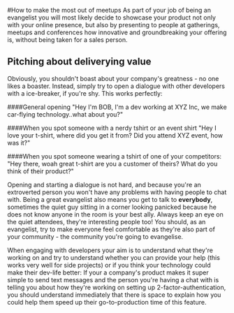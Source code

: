 #How to make the most out of meetups
As part of your job of being an evangelist you will most likely decide to showcase your product not only with your online presence, but also by presenting to people at gatherings, meetups and conferences how innovative and groundbreaking your offering is, without being taken for a sales person.

## Pitching about deliverying value
Obviously, you shouldn't boast about your company's greatness - no one likes a boaster.
Instead, simply try to open a dialogue with other developers with a ice-breaker, if you're shy.
This works perfectly:

####General opening
   "Hey I'm BOB, I'm a dev working at XYZ Inc, we make car-flying technology..what about you?"

####When you spot someone with a nerdy tshirt or an event shirt
   "Hey I love your t-shirt, where did you get it from? Did you attend XYZ event, how was it?"

####When you spot someone wearing a tshirt of one of your competitors:
   "Hey there, woah great t-shirt are you a customer of theirs? What do you think of their product?"

Opening and starting a dialogue is not hard, and because you're an extroverted person you won't have any problems with having people to chat with.
Being a great evangelist also means you get to talk to **everybody**, sometimes the quiet guy sitting in a corner looking panicked because he does not know anyone in the room is your best ally. Always keep an eye on the quiet attendees, they're interesting people too! You should, as an evangelist, try to make everyone feel comfortable as they're also part of your community - the community you're going to evangelise.

When engaging with developers your aim is to understand what they're working on and try to understand whether you can provide your help (this works very well for side projects) or if you think your technology could make their dev-life better: If your a company's product  makes it super simple to send text messages and the person you're having a chat with is telling you about how they're working on setting up 2-factor-authentication, you should understand immediately that there is space to explain how you could help them speed up their go-to-production time of this feature.
